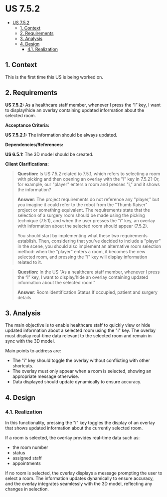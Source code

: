 # US 7.5.2

<!-- TOC -->
* [US 7.5.2](#us-752)
  * [1. Context](#1-context)
  * [2. Requirements](#2-requirements)
  * [3. Analysis](#3-analysis)
  * [4. Design](#4-design)
    * [4.1. Realization](#41-realization)
<!-- TOC -->


## 1. Context

This is the first time this US is being worked on.

## 2. Requirements

**US 7.5.2:** As a healthcare staff member, whenever I press the “i” key, I want to display/hide an overlay containing 
updated information about the selected room.

**Acceptance Criteria:**

**US 7.5.2.1:** The information should be always updated.

**Dependencies/References:**

**US 6.5.1:** The 3D model should be created.

**Client Clarifications:**

>**Question:** Is US 7.5.2 related to 7.5.1, which refers to selecting a room with picking and then opening an overlay 
> with the "i" key in 7.5.2?
>Or, for example, our "player" enters a room and presses "i," and it shows the information?
>
>**Answer**: The project requirements do not reference any "player," but you imagine it could refer to the robot from 
> the "Thumb Raiser" project or something equivalent. The requirements state that the selection of a surgery room 
> should be made using the picking technique (7.5.1), and when the user presses the "i" key, an overlay with information
> about the selected room should appear (7.5.2).
>
> You should start by implementing what these two requirements establish. Then, considering that you've decided to 
> include a "player" in the scene, you should also implement an alternative room selection method: when the "player" 
> enters a room, it becomes the new selected room, and pressing the "i" key will display information related to it.
 

>**Question:** In the US "As a healthcare staff member, whenever I press the “i” key, I want to display/hide
> an overlay containing updated information about the selected room."
>
>**Answer**: Room identification
>Status
>If occupied, patient and surgery details

## 3. Analysis

The main objective is to enable healthcare staff to quickly view or hide updated information about a selected room using
the "i" key. The overlay must display real-time data relevant to the selected room and remain in sync with the 3D model.

Main points to address are:

* The "i" key should toggle the overlay without conflicting with other shortcuts.
* The overlay must only appear when a room is selected, showing an appropriate message otherwise.
* Data displayed should update dynamically to ensure accuracy.

## 4. Design

### 4.1. Realization

In this functionality, pressing the "i" key toggles the display of an overlay that shows updated information about the 
currently selected room.

If a room is selected, the overlay provides real-time data such as:
* the room number
* status
* assigned staff
* appointments

If no room is selected, the overlay displays a message prompting the user to select a room. The information 
updates dynamically to ensure accuracy, and the overlay integrates seamlessly with the 3D model, reflecting any changes 
in selection.
